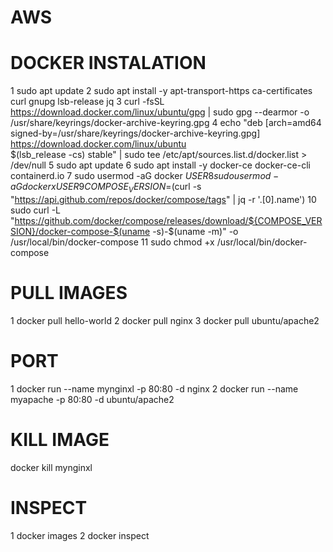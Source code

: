 # AWS
# DOCKER INSTALATION
1  sudo apt update
    2  sudo apt install -y     apt-transport-https     ca-certificates     curl     gnupg     lsb-release     jq
    3  curl -fsSL https://download.docker.com/linux/ubuntu/gpg | sudo gpg --dearmor -o /usr/share/keyrings/docker-archive-keyring.gpg
    4  echo   "deb [arch=amd64 signed-by=/usr/share/keyrings/docker-archive-keyring.gpg] https://download.docker.com/linux/ubuntu \
  $(lsb_release -cs) stable" | sudo tee /etc/apt/sources.list.d/docker.list > /dev/null
    5  sudo apt update
    6  sudo apt install -y docker-ce docker-ce-cli containerd.io
    7  sudo usermod -aG docker $USER
    8  sudo usermod -aG dockerxUSER
    9  COMPOSE_VERSION=$(curl -s "https://api.github.com/repos/docker/compose/tags" | jq -r '.[0].name')
   10  sudo curl -L "https://github.com/docker/compose/releases/download/${COMPOSE_VERSION}/docker-compose-$(uname -s)-$(uname -m)"   -o /usr/local/bin/docker-compose
   11  sudo chmod +x /usr/local/bin/docker-compose
# PULL IMAGES
 1 docker pull hello-world
 2 docker pull nginx
 3 docker pull ubuntu/apache2
 # PORT
 1 docker run --name mynginxl -p 80:80 -d nginx
 2 docker run --name myapache -p 80:80 -d ubuntu/apache2
 # KILL IMAGE
 docker kill mynginxl
 # INSPECT
 1 docker images
 2  docker inspect
 
